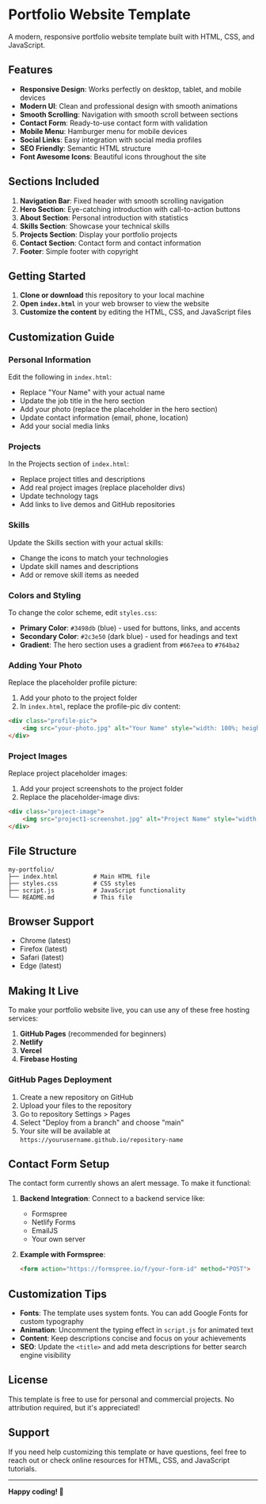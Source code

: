 # Portfolio Website Template

A modern, responsive portfolio website template built with HTML, CSS, and JavaScript.

## Features

- **Responsive Design**: Works perfectly on desktop, tablet, and mobile devices
- **Modern UI**: Clean and professional design with smooth animations
- **Smooth Scrolling**: Navigation with smooth scroll between sections
- **Contact Form**: Ready-to-use contact form with validation
- **Mobile Menu**: Hamburger menu for mobile devices
- **Social Links**: Easy integration with social media profiles
- **SEO Friendly**: Semantic HTML structure
- **Font Awesome Icons**: Beautiful icons throughout the site

## Sections Included

1. **Navigation Bar**: Fixed header with smooth scrolling navigation
2. **Hero Section**: Eye-catching introduction with call-to-action buttons
3. **About Section**: Personal introduction with statistics
4. **Skills Section**: Showcase your technical skills
5. **Projects Section**: Display your portfolio projects
6. **Contact Section**: Contact form and contact information
7. **Footer**: Simple footer with copyright

## Getting Started

1. **Clone or download** this repository to your local machine
2. **Open `index.html`** in your web browser to view the website
3. **Customize the content** by editing the HTML, CSS, and JavaScript files

## Customization Guide

### Personal Information

Edit the following in `index.html`:

- Replace "Your Name" with your actual name
- Update the job title in the hero section
- Add your photo (replace the placeholder in the hero section)
- Update contact information (email, phone, location)
- Add your social media links

### Projects

In the Projects section of `index.html`:

- Replace project titles and descriptions
- Add real project images (replace placeholder divs)
- Update technology tags
- Add links to live demos and GitHub repositories

### Skills

Update the Skills section with your actual skills:

- Change the icons to match your technologies
- Update skill names and descriptions
- Add or remove skill items as needed

### Colors and Styling

To change the color scheme, edit `styles.css`:

- **Primary Color**: `#3498db` (blue) - used for buttons, links, and accents
- **Secondary Color**: `#2c3e50` (dark blue) - used for headings and text
- **Gradient**: The hero section uses a gradient from `#667eea` to `#764ba2`

### Adding Your Photo

Replace the placeholder profile picture:

1. Add your photo to the project folder
2. In `index.html`, replace the profile-pic div content:

```html
<div class="profile-pic">
    <img src="your-photo.jpg" alt="Your Name" style="width: 100%; height: 100%; object-fit: cover; border-radius: 50%;">
</div>
```

### Project Images

Replace project placeholder images:

1. Add your project screenshots to the project folder
2. Replace the placeholder-image divs:

```html
<div class="project-image">
    <img src="project1-screenshot.jpg" alt="Project Name" style="width: 100%; height: 100%; object-fit: cover;">
</div>
```

## File Structure

```
my-portfolio/
├── index.html          # Main HTML file
├── styles.css          # CSS styles
├── script.js           # JavaScript functionality
└── README.md           # This file
```

## Browser Support

- Chrome (latest)
- Firefox (latest)
- Safari (latest)
- Edge (latest)

## Making It Live

To make your portfolio website live, you can use any of these free hosting services:

1. **GitHub Pages** (recommended for beginners)
2. **Netlify**
3. **Vercel**
4. **Firebase Hosting**

### GitHub Pages Deployment

1. Create a new repository on GitHub
2. Upload your files to the repository
3. Go to repository Settings > Pages
4. Select "Deploy from a branch" and choose "main"
5. Your site will be available at `https://yourusername.github.io/repository-name`

## Contact Form Setup

The contact form currently shows an alert message. To make it functional:

1. **Backend Integration**: Connect to a backend service like:
   - Formspree
   - Netlify Forms
   - EmailJS
   - Your own server

2. **Example with Formspree**:
   ```html
   <form action="https://formspree.io/f/your-form-id" method="POST">
   ```

## Customization Tips

- **Fonts**: The template uses system fonts. You can add Google Fonts for custom typography
- **Animation**: Uncomment the typing effect in `script.js` for animated text
- **Content**: Keep descriptions concise and focus on your achievements
- **SEO**: Update the `<title>` and add meta descriptions for better search engine visibility

## License

This template is free to use for personal and commercial projects. No attribution required, but it's appreciated!

## Support

If you need help customizing this template or have questions, feel free to reach out or check online resources for HTML, CSS, and JavaScript tutorials.

---

**Happy coding! 🚀**
